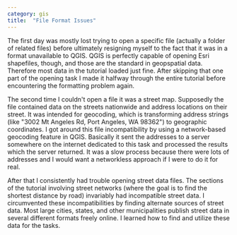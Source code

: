 ```yaml
---
category: gis
title:  "File Format Issues"
---
```


The first day was mostly lost trying to open a specific file (actually a folder of related files) before ultimately resigning myself to the fact that it was in a format unavailable to QGIS. QGIS is perfectly capable of opening Esri shapefiles, though, and those are the standard in geopspatial data. Therefore most data in the tutorial loaded just fine. After skipping that one part of the opening task I made it halfway through the entire tutorial before encountering the formatting problem again.

The second time I couldn't open a file it was a street map. Supposedly the file contained data on the streets nationwide and address locations on their street. It was intended for geocoding, which is transforming address strings (like "3002 Mt Angeles Rd, Port Angeles, WA 98362") to geographic coordinates. I got around this file incompatibility by using a network-based geocoding feature in QGIS. Basically it sent the addresses to a server somewhere on the internet dedicated to this task and processed the results which the server returned. It was a slow process because there were lots of addresses and I would want a networkless approach if I were to do it for real.

After that I consistently had trouble opening street data files. The sections of the tutorial involving street networks (where the goal is to find the shortest distance by road) invariably had incompatible street data. I circumvented these incompatibilities by finding alternate sources of street data. Most large cities, states, and other municipalities publish street data in several different formats freely online. I learned how to find and utilize these data for the tasks.